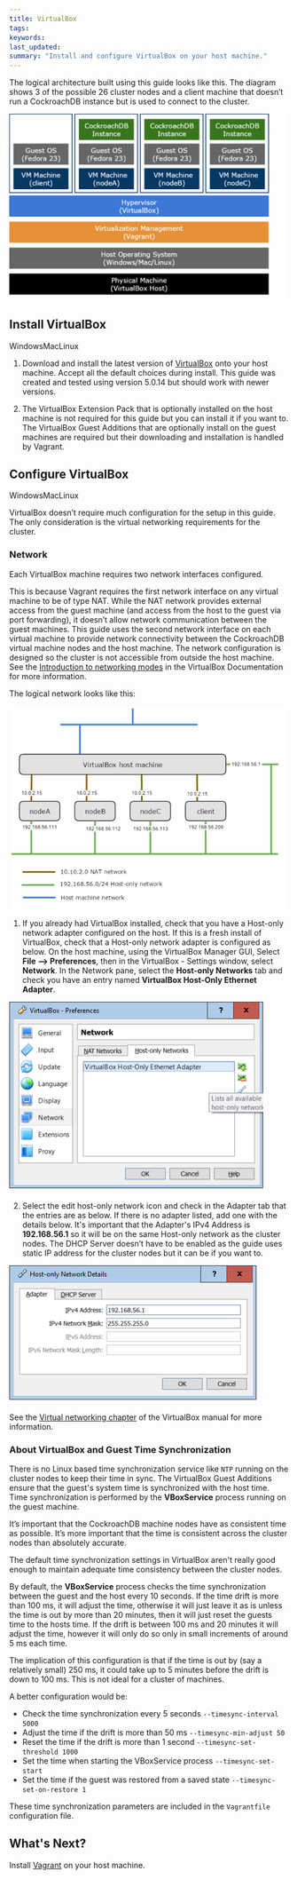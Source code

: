 ```yaml
---
title: VirtualBox
tags: 
keywords: 
last_updated: 
summary: "Install and configure VirtualBox on your host machine."
---
```

The logical architecture built using this guide looks like this. The diagram shows 3 of the possible 26 cluster nodes and a client machine that doesn’t run a CockroachDB instance but is used to connect to the cluster.

![Logical Cluster Architecture](images/virtualbox_architecture.png)


## Install VirtualBox
<span class="label label-info">Windows</span><span class="label label-success">Mac</span><span class="label label-warning">Linux</span>

1.  Download and install the latest version of [VirtualBox](https://www.virtualbox.org/manual/ch06.html) onto your host machine. Accept all the default choices during install. This guide was created and tested using version 5.0.14 but should work with newer versions.

2.  The VirtualBox Extension Pack that is optionally installed on the host machine is not required for this guide but you can install it if you want to. The VirtualBox Guest Additions that are optionally install on the guest machines are required but their downloading and installation is handled by Vagrant.

## Configure VirtualBox
<span class="label label-info">Windows</span><span class="label label-success">Mac</span><span class="label label-warning">Linux</span>


VirtualBox doesn’t require much configuration for the setup in this guide. The only consideration is the virtual networking requirements for the cluster.


### Network

Each VirtualBox machine requires two network interfaces configured.

This is because Vagrant requires the first network interface on any virtual machine to be of type NAT. While the NAT network provides external access from the guest machine (and access from the host to the guest via port forwarding), it doesn’t allow network communication between the guest machines. This guide uses the second network interface on each virtual machine to provide network connectivity between the CockroachDB virtual machine nodes and the host machine. The network configuration is designed so the cluster is not accessible from outside the host machine. See the [Introduction to networking modes](https://www.virtualbox.org/manual/ch06.html#networkingmodes) in the VirtualBox Documentation for more information.

The logical network looks like this:

![logical network](images/virtualbox_logical_network_with_hostonly.png)

1.  If you already had VirtualBox installed, check that you have a Host-only network adapter configured on the host. If this is a fresh install of VirtualBox, check that a Host-only network adapter is configured as below. On the host machine, using the VirtualBox Manager GUI, Select **File --> Preferences**, then in the VirtualBox - Settings window, select **Network**. In the Network pane, select the **Host-only Networks** tab and check you have an entry named **VirtualBox Host-Only Ethernet Adapter**.

![virtualbox preferenes](images/VirtualBox_Preferences.png)

2.  Select the edit host-only network icon and check in the Adapter tab that the entries are as below. If there is no adapter listed, add one with the details below. It's important that the Adapter's IPv4 Address is **192.168.56.1** so it will be on the same Host-only network as the cluster nodes. The DHCP Server doesn’t have to be enabled as the guide uses static IP address for the cluster nodes but it can be if you want to.

![host only network details](images/Host-only_Network_Details.png)

See the [Virtual networking chapter](https://www.virtualbox.org/manual/ch06.html) of the VirtualBox manual for more information.


### About VirtualBox and Guest Time Synchronization

There is no Linux based time synchronization service like `NTP` running on the cluster nodes to keep their time in sync. The VirtualBox Guest Additions ensure that the guest's system time is synchronized with the host time. Time synchronization is performed by the **VBoxService** process running on the guest machine.

It’s important that the CockroachDB machine nodes have as consistent time as possible. It’s more important that the time is consistent across the cluster nodes than absolutely accurate.

The default time synchronization settings in VirtualBox aren't really good enough to maintain adequate time consistency between the cluster nodes.

By default, the **VBoxService** process checks the time synchronization between the guest and the host every 10 seconds. If the time drift is more than 100 ms, it will adjust the time, otherwise it will just leave it as is unless the time is out by more than 20 minutes, then it will just reset the guests time to the hosts time.
If the drift is between 100 ms and 20 minutes it will adjust the time, however it will only do so only in small increments of around 5 ms each time. 

The implication of this configuration is that if the time is out by (say a relatively small) 250 ms, it could take up to 5 minutes before the drift is down to 100 ms. This is not ideal for a cluster of machines.

A better configuration would be:

* Check the time synchronization every 5 seconds `--timesync-interval 5000`
* Adjust the time if the drift is more than 50 ms `--timesync-min-adjust 50`
* Reset the time if the drift is more than 1 second `--timesync-set-threshold 1000`
* Set the time when starting the VBoxService process `--timesync-set-start`
* Set the time if the guest was restored from a saved state `--timesync-set-on-restore 1`

These time synchronization parameters are included in the `Vagrantfile` configuration file.


## What's Next?

Install [Vagrant](cockroach-vb-cluster_vagrant) on your host machine.
